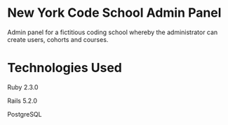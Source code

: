 # New York Code School Admin Panel

Admin panel for a fictitious coding school whereby the administrator can create users, cohorts and courses.

# Technologies Used
Ruby 2.3.0

Rails 5.2.0

PostgreSQL

